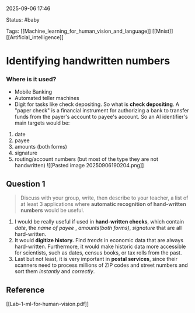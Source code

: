 
2025-09-06 17:46

Status: #baby

Tags: [[Machine_learning_for_human_vision_and_language]] [[Mnist]] [[Artificial_intelligence]]

# Identifying handwritten numbers

### Where is it used?
- Mobile Banking
- Automated teller machines
- Digit
for tasks like check depositing. So what is **check depositing**. A "paper check" is a financial instrument for authorizing a bank to transfer funds from the payer's account to payee's account. So an AI identifier's main targets would be:
1. date
2. payee
3. amounts (both forms)
4. signature
5. routing/account numbers (but most of the type they are not handwritten)
![[Pasted image 20250906190204.png]]
## Question 1

> Discuss with your group, write, then describe to your teacher, a list of at least 3   applications where **automatic recognition of hand-written numbers** would be useful.

1. I would be really useful if used in **hand-written checks**, which contain *date*, the *name of payee* , *amounts(both forms)*, *signature* that are all hard-written.
2. It would **digitize history.** Find *trends* in economic data that are always hard-written. Furthermore, it would make historic data more accessible for scientists, such as dates, census books, or tax rolls from the past.
3. Last but not least, it is very important in **postal services**, since their scanners need to process millions of ZIP codes and street numbers and sort them *instantly* and *correctly*.

## Reference

[[Lab-1-ml-for-human-vision.pdf]]
